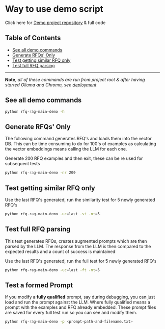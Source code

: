 # Way to use demo script

Click here for [Demo project repository](https://github.com/parrisma/rfq-rag/) & full code

## Table of Contents

- [See all demo commands](#see-all-demo-commands)
- [Generate RFQs' Only](#generate-rfqs-only)
- [Test getting similar RFQ only](#test-getting-similar-rfq-only)
- [Test full RFQ parsing](#test-full-rfq-parsing)

---

**Note**, _all of these commands are run from project root & after having started Ollama and Chroma, see [deployment](../deployment/index.md)_

## See all demo commands

```sh
python rfq-rag-main-demo -h
```

## Generate RFQs' Only

The following command generates RFQ's and loads them into the vector DB. This can be time consuming to do for 100's of examples as calculating the vector embeddings means calling the LLM for each one.

Generate 200 RFQ examples and then exit, these can be re used for subsequent tests

```sh
python rfq-rag-main-demo -nr 200
```

## Test getting similar RFQ only

Use the last RFQ's generated, run the similarity test for 5 newly generated RFQ's

```sh
python rfq-rag-main-demo -uc=last -st -nt=5
```

## Test full RFQ parsing

This test generates RFQs, creates augmented prompts which are then parsed by the LLM. The response from the LLM is then compared to the expected results and a count of success is maintained

Use the last RFQ's generated, run the full test for 5 newly generated RFQ's

```sh
python rfq-rag-main-demo -uc=last -ft -nt=5
```

## Test a formed Prompt

If you modify a **fully qualified** prompt, say during debugging, you can just load and run the prompt against the LLM. Where fully qualified means a prompt with the examples and RFQ already embedded. These prompt files are saved for every full test run so you can see and modify them.

```sh
python rfq-rag-main-demo -p <prompt-path-and-filename.txt>
```
